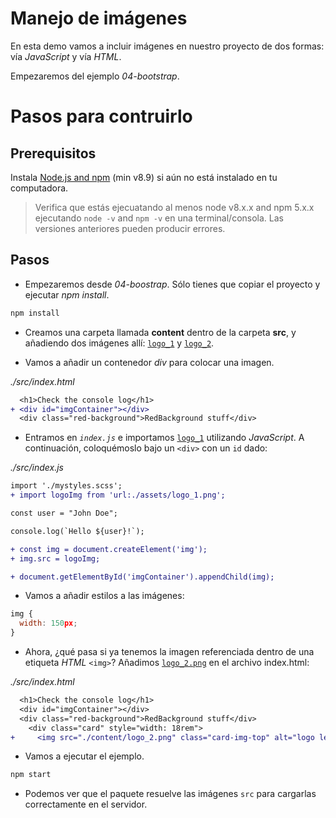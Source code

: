 # Manejo de imágenes

En esta demo vamos a incluir imágenes en nuestro proyecto de dos formas: vía _JavaScript_ y vía _HTML_.

Empezaremos del ejemplo _04-bootstrap_.

# Pasos para contruirlo

## Prerequisitos

Instala [Node.js and npm](https://nodejs.org/en/) (min v8.9) si aún no está instalado en tu computadora.

> Verifica que estás ejecuatando al menos node v8.x.x and npm 5.x.x ejecutando `node -v` and `npm -v` en una terminal/consola. Las versiones anteriores pueden producir errores.

## Pasos

- Empezaremos desde _04-boostrap_. Sólo tienes que copiar el proyecto y ejecutar _npm install_.

```bash
npm install
```

- Creamos una carpeta llamada **content** dentro de la carpeta **src**, y añadiendo dos imágenes allí: [`logo_1`](./src/content/logo_1.png) y [`logo_2`](./src/content/logo_2.png).

- Vamos a añadir un contenedor _div_ para colocar una imagen.

_./src/index.html_

```diff
  <h1>Check the console log</h1>
+ <div id="imgContainer"></div>
  <div class="red-background">RedBackground stuff</div>
```

- Entramos en _`index.js`_ e importamos [`logo_1`](./src/content/logo_1.png) utilizando _JavaScript_. A continuación, coloquémoslo bajo un `<div>` con un `id` dado:

_./src/index.js_

```diff
import './mystyles.scss';
+ import logoImg from 'url:./assets/logo_1.png';

const user = "John Doe";

console.log(`Hello ${user}!`);

+ const img = document.createElement('img');
+ img.src = logoImg;

+ document.getElementById('imgContainer').appendChild(img);
```

- Vamos a añadir estilos a las imágenes:

```javascript
img {
  width: 150px;
}
```

- Ahora, ¿qué pasa si ya tenemos la imagen referenciada dentro de una etiqueta _HTML_ `<img>`? Añadimos [`logo_2.png`](./src/content/logo_2.png) en el archivo index.html:

_./src/index.html_

```diff
  <h1>Check the console log</h1>
  <div id="imgContainer"></div>
  <div class="red-background">RedBackground stuff</div>
    <div class="card" style="width: 18rem">
+     <img src="./content/logo_2.png" class="card-img-top" alt="logo lemoncode" />
```

- Vamos a ejecutar el ejemplo.

```bash
npm start
```

- Podemos ver que el paquete resuelve las imágenes `src` para cargarlas correctamente en el servidor.
